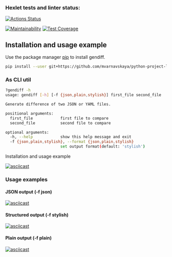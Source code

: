 ### Hexlet tests and linter status:
[![Actions Status](https://github.com/mvarnavskaya/python-project-lvl2/workflows/hexlet-check/badge.svg)](https://github.com/mvarnavskaya/python-project-lvl2/actions)

[![Maintainability](https://api.codeclimate.com/v1/badges/2d114634f09fc75a5317/maintainability)](https://codeclimate.com/github/mvarnavskaya/python-project-lvl2/maintainability)
[![Test Coverage](https://api.codeclimate.com/v1/badges/2d114634f09fc75a5317/test_coverage)](https://codeclimate.com/github/mvarnavskaya/python-project-lvl2/test_coverage)

## Installation and usage example

Use the package manager [pip](https://pip.pypa.io/en/stable/) to install gendiff.

```bash
pip install --user git+https://github.com/mvarnavskaya/python-project-lvl2.git
```

### As CLI util

```bash
?gendiff -h
usage: gendiff [-h] [-f {json,plain,stylish}] first_file second_file

Generate difference of two JSON or YAML files.

positional arguments:
  first_file            first file to compare
  second_file           second file to compare

optional arguments:
  -h, --help            show this help message and exit
  -f {json,plain,stylish}, --format {json,plain,stylish}
                        set output format(default: 'stylish')
```

Installation and usage example

[![asciicast](https://asciinema.org/a/LeZTuhJQyIyWpP0QcsCu0EC3Q.svg)](https://asciinema.org/a/LeZTuhJQyIyWpP0QcsCu0EC3Q?autoplay=1&speed=2&preload=1&size=medium)

### Usage examples

#### JSON output (-f json)

[![asciicast](https://asciinema.org/a/oYjgH5ty9LhuJqkZQ2p5r5f1f.svg)](https://asciinema.org/a/oYjgH5ty9LhuJqkZQ2p5r5f1f?autoplay=1&speed=2&preload=1&size=medium)

#### Structured output (-f stylish)

[![asciicast](https://asciinema.org/a/fSzDpJblOW5alL0uH8yBLJLwP.svg)](https://asciinema.org/a/fSzDpJblOW5alL0uH8yBLJLwP?autoplay=1&speed=2&preload=1&size=medium)

#### Plain output (-f plain)

[![asciicast](https://asciinema.org/a/2BBICno6Wr7gt4pVqx4ykOkVy.svg)](https://asciinema.org/a/2BBICno6Wr7gt4pVqx4ykOkVy?autoplay=1&speed=2&preload=1&size=medium)